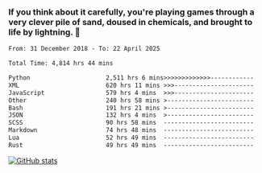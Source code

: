 ### If you think about it carefully, you're playing games through a very clever pile of sand, doused in chemicals, and brought to life by lightning.  👋


<!--START_SECTION:waka-->

```txt
From: 31 December 2018 - To: 22 April 2025

Total Time: 4,814 hrs 44 mins

Python                     2,511 hrs 6 mins>>>>>>>>>>>>>------------   52.16 %
XML                        620 hrs 11 mins >>>----------------------   12.88 %
JavaScript                 579 hrs 4 mins  >>>----------------------   12.03 %
Other                      240 hrs 58 mins >------------------------   05.01 %
Bash                       191 hrs 21 mins >------------------------   03.97 %
JSON                       132 hrs 4 mins  >------------------------   02.74 %
SCSS                       90 hrs 58 mins  -------------------------   01.89 %
Markdown                   74 hrs 48 mins  -------------------------   01.55 %
Lua                        52 hrs 49 mins  -------------------------   01.10 %
Rust                       49 hrs 49 mins  -------------------------   01.04 %
```

<!--END_SECTION:waka-->

[![GitHub stats](https://github-readme-stats.vercel.app/api?username=XenophonLXH&show_icons=true&theme=dark)](https://github.com/anuraghazra/github-readme-stats)
